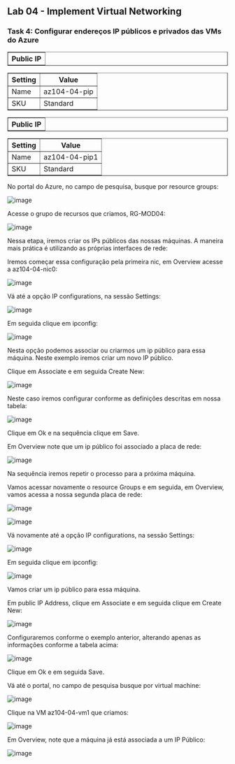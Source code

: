 <h2>Lab 04 - Implement Virtual Networking</h2>
 
<h3>Task 4: Configurar endereços IP públicos e privados das VMs do Azure</h3>

<table border="1">    
  <tr>
    <th colspan="1">Public IP</th> 
</table>

<table border="1">    
  <tr>
    <th colspan="1">Setting</th>  	              
    <th colspan="2">Value</th>
  </tr>
<td>Name</td>
    <td>az104-04-pip</td>
  </tr>
  <tr>
    <td>SKU</td>
    <td>Standard</td>
  </tr>
  </table>
   
<table border="1">    
  <tr>
    <th colspan="1">Public IP</th> 
</table>

<table border="1">    
  <tr>
    <th colspan="1">Setting</th>  	              
    <th colspan="2">Value</th>
  </tr>
<td>Name</td>
    <td>az104-04-pip1</td>
  </tr>
  <tr>
    <td>SKU</td>
    <td>Standard</td>
  </tr>
  <tr>
  </table>


No portal do Azure, no campo de pesquisa, busque por resource groups: 

![image](https://user-images.githubusercontent.com/107069287/191070172-8d0c3dda-b833-4aac-bc15-227251ee7117.png)

Acesse o grupo de recursos que criamos, RG-MOD04:

![image](https://user-images.githubusercontent.com/107069287/191070572-37bd8860-5b02-496a-b64f-27d6dd9772cf.png)

Nessa etapa, iremos criar os IPs públicos das nossas máquinas. 
A maneira mais prática é utilizando as próprias interfaces de rede: 

Iremos começar essa configuração pela primeira nic, em Overview acesse a az104-04-nic0:

![image](https://user-images.githubusercontent.com/107069287/191071144-228e9b81-d5c5-42ae-85f4-01edb2e7edbe.png)

Vá até a opção IP configurations, na sessão Settings: 

![image](https://user-images.githubusercontent.com/107069287/191071985-1964ebdb-c56f-4ef4-9357-4cdad1b8c71a.png)

Em seguida clique em ipconfig: 

![image](https://user-images.githubusercontent.com/107069287/191072297-e81d9f54-13fc-466e-b73e-ba7b40d21366.png)

Nesta opção podemos associar ou criarmos um ip público para essa máquina. 
Neste exemplo iremos criar um novo IP público. 

Clique em Associate e em seguida Create New: 

![image](https://user-images.githubusercontent.com/107069287/191072680-c74dfb67-d38f-4f78-a804-01a3d1e6c31b.png)

Neste caso iremos configurar conforme as definições descritas em nossa tabela: 

![image](https://user-images.githubusercontent.com/107069287/191072915-6f7506cd-4584-4f2e-ab01-ab043301ff0f.png)

Clique em Ok e na sequência clique em Save. 

Em Overview note que um ip público foi associado a placa de rede: 

![image](https://user-images.githubusercontent.com/107069287/191086453-b0a7f836-cbfc-48c7-a112-8d6352b61a5b.png)

Na sequência iremos repetir o processo para a próxima máquina. 

Vamos acessar novamente o resource Groups e em seguida, em Overview, vamos acessa a nossa segunda placa de rede: 

![image](https://user-images.githubusercontent.com/107069287/191086834-ea2b96c2-dfd8-4f17-be43-c03a44af1940.png)

![image](https://user-images.githubusercontent.com/107069287/191086898-89fd047c-8cba-4758-af52-cd597b19ada5.png)

Vá novamente até a opção IP configurations, na sessão Settings: 

![image](https://user-images.githubusercontent.com/107069287/191087277-62481bfd-547d-405f-bfeb-b9f9bdeda9bc.png)

Em seguida clique em ipconfig: 

![image](https://user-images.githubusercontent.com/107069287/191087569-e9633182-6d71-42c2-a20a-fb4493586107.png)

Vamos criar um ip público para essa máquina. 

Em public IP Address, clique em Associate e em seguida clique em Create New: 

![image](https://user-images.githubusercontent.com/107069287/191088466-d00844cf-c5ff-4181-8020-7bf33b5c9970.png)

Configuraremos conforme o exemplo anterior, alterando apenas as informações conforme a tabela acima: 

![image](https://user-images.githubusercontent.com/107069287/191088924-0e914ae1-9fa1-49ac-b595-023718ce4274.png)

Clique em Ok e em seguida Save. 

Vá até o portal, no campo de pesquisa busque por virtual machine:

![image](https://user-images.githubusercontent.com/107069287/191089979-8d1c1036-0e67-4027-82af-aa02476c7324.png)

Clique na VM az104-04-vm1 que criamos: 

![image](https://user-images.githubusercontent.com/107069287/191090135-9cc4aeb4-34a5-4717-a67b-e894095106ce.png)

Em Overview, note que a máquina já está associada a um IP Público: 

![image](https://user-images.githubusercontent.com/107069287/191090284-d6cd31bb-8895-4a4d-8e49-9ce8cbd2d64b.png)




